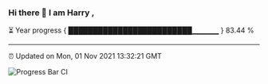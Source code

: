 ### Hi there 👋 I am Harry , 

⏳ Year progress { █████████████████████████▁▁▁▁▁ } 83.44 %

---

⏰ Updated on Mon, 01 Nov 2021 13:32:21 GMT

![Progress Bar CI](https://github.com/duykhang68/duykhang68/workflows/Progress%20Bar%20CI/badge.svg)
